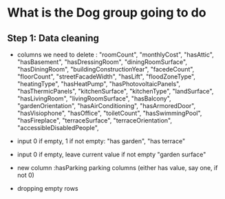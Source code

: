 # What is the Dog group going to do

## Step 1: Data cleaning

- columns we need to delete : 
                "roomCount",
                "monthlyCost",
                "hasAttic",
                "hasBasement",
                "hasDressingRoom",
                "diningRoomSurface",
                "hasDiningRoom",
                "buildingConstructionYear",
                "facedeCount",
                "floorCount",
                "streetFacadeWidth",
                "hasLift",
                "floodZoneType",
                "heatingType",
                "hasHeatPump",
                "hasPhotovoltaicPanels",
                "hasThermicPanels",
                "kitchenSurface",
                "kitchenType",
                "landSurface",
                "hasLivingRoom",
                "livingRoomSurface",
                "hasBalcony",
                "gardenOrientation",
                "hasAirConditioning",
                "hasArmoredDoor",
                "hasVisiophone",
                "hasOffice",
                "toiletCount",
                "hasSwimmingPool",
                "hasFireplace",
                "terraceSurface",
                "terraceOrientation",
                "accessibleDisabledPeople",
- input 0 if empty, 1 if not empty:
    "has garden", "has terrace"
- input 0 if empty, leave current value if not empty
   "garden surface" 
- new column :hasParking
    parking columns (either has value, say one, if not 0)

- dropping empty rows 
    

